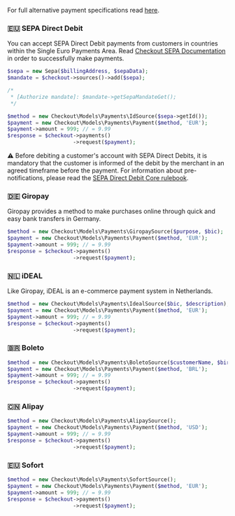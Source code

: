 For full alternative payment specifications read [here](https://docs.checkout.com/v2/docs/alternative-payment-methods).

### 🇪🇺 SEPA Direct Debit
You can accept SEPA Direct Debit payments from customers in countries within the Single Euro Payments Area. Read [Checkout SEPA Documentation](https://docs.checkout.com/v2/docs/sepa-direct-debit) in order to successfully make payments.

```php
$sepa = new Sepa($billingAddress, $sepaData);
$mandate = $checkout->sources()->add($sepa);

/*
 * [Authorize mandate]: $mandate->getSepaMandateGet();
 */

$method = new Checkout\Models\Payments\IdSource($sepa->getId());
$payment = new Checkout\Models\Payments\Payment($method, 'EUR');
$payment->amount = 999; // = 9.99
$response = $checkout->payments()
                     ->request($payment);
```
 ⚠️ Before debiting a customer's account with SEPA Direct Debits, it is mandatory that the customer is informed of the debit by the merchant in an agreed timeframe before the payment. For information about pre-notifications, please read the [SEPA Direct Debit Core rulebook](https://www.europeanpaymentscouncil.eu/what-we-do/sepa-direct-debit/sepa-direct-debit-core-rulebook).


### 🇩🇪 Giropay
Giropay provides a method to make purchases online through quick and easy bank transfers in Germany.

```php
$method = new Checkout\Models\Payments\GiropaySource($purpose, $bic);
$payment = new Checkout\Models\Payments\Payment($method, 'EUR');
$payment->amount = 999; // = 9.99
$response = $checkout->payments()
                     ->request($payment);
```

### 🇳🇱 iDEAL
Like Giropay, iDEAL is an e-commerce payment system in Netherlands.

```php
$method = new Checkout\Models\Payments\IdealSource($bic, $description);
$payment = new Checkout\Models\Payments\Payment($method, 'EUR');
$payment->amount = 999; // = 9.99
$response = $checkout->payments()
                     ->request($payment);
```


### 🇧🇷 Boleto

```php
$method = new Checkout\Models\Payments\BoletoSource($customerName, $birthData, $cpf); // Date format: YYYY-MM-DD
$payment = new Checkout\Models\Payments\Payment($method, 'BRL');
$payment->amount = 999; // = 9.99
$response = $checkout->payments()
                     ->request($payment);
```


### 🇨🇳 Alipay

```php
$method = new Checkout\Models\Payments\AlipaySource();
$payment = new Checkout\Models\Payments\Payment($method, 'USD');
$payment->amount = 999; // = 9.99
$response = $checkout->payments()
                     ->request($payment);
```


### 🇪🇺 Sofort

```php
$method = new Checkout\Models\Payments\SofortSource();
$payment = new Checkout\Models\Payments\Payment($method, 'EUR');
$payment->amount = 999; // = 9.99
$response = $checkout->payments()
                     ->request($payment);
```
